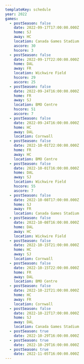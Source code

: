 ```yaml
---
templateKey: schedule
year: 2022
games:
  - postSeason: false
    date: 2022-09-17T17:00:00.000Z
    home: SJ
    away: HC
    location: Canada Games Stadium
    ascore: 30
    hscore: 3
  - postSeason: false
    date: 2022-09-17T22:00:00.000Z
    home: DAL
    away: FR
    location: Wickwire Field
    hscore: 29
    ascore: 25
  - postSeason: false
    date: 2022-09-24T16:00:00.000Z
    home: FR
    away: SJ
    location: BMO Centre
    hscore: 51
    ascore: 7
  - postSeason: false
    date: 2022-09-24T16:00:00.000Z
    home: HC
    away: DAL
    location: Cornwall
  - postSeason: false
    date: 2022-10-01T22:00:00.000Z
    home: FR
    away: HC
    location: BMO Centre
  - postSeason: false
    date: 2022-10-01T16:00:00.000Z
    home: DAL
    away: SJ
    location: Wickwire Field
    hscore: 55
    ascore: 7
  - postSeason: false
    date: 2022-10-08T17:00:00.000Z
    home: SJ
    away: FR
    location: Canada Games Stadium
  - postSeason: false
    date: 2022-10-08T16:00:00.000Z
    home: DAL
    away: HC
    location: Wickwire Field
  - postSeason: false
    date: 2022-10-15T21:00:00.000Z
    home: HC
    away: SJ
    location: Cornwall
  - postSeason: false
    date: 2022-10-15T22:00:00.000Z
    home: FR
    away: DAL
    location: BMO Centre
  - postSeason: false
    date: 2022-10-22T21:00:00.000Z
    home: HC
    away: FR
    location: Cornwall
  - postSeason: false
    date: 2022-10-22T17:00:00.000Z
    home: SJ
    away: DAL
    location: Canada Games Stadium
  - postSeason: true
    date: 2022-10-29T16:00:00.000Z
  - postSeason: true
    date: 2022-10-29T16:00:00.000Z
  - postSeason: true
    date: 2022-11-05T16:00:00.000Z
---
```

